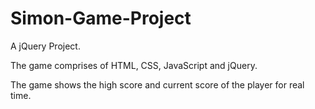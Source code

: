 # Simon-Game-Project

A jQuery Project.

The game comprises of HTML, CSS, JavaScript and jQuery.

The game shows the high score and current score of the player for real time.
